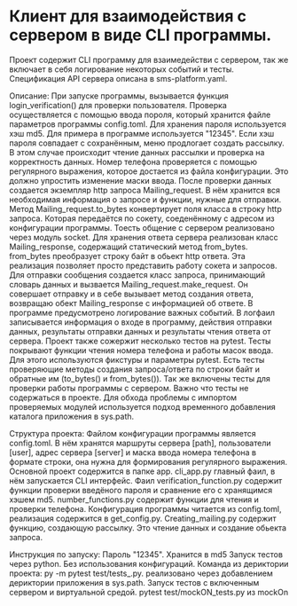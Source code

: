 # Клиент для взаимодействия с сервером в виде CLI программы. 
Проект содержит CLI программу для взаимедействи с сервером, так же включает в себя логирование некоторых событий и тесты. Спецификация API сервера описана в sms-platform.yaml. 

Описание:
При запуске программы, вызывается функция login_verification() для проверки пользователя. Проверка осуществляется с помощью ввода пороля, который хранится файле параметров программы config.toml. Для хранения пароля используется хэш md5. Для примера в программе используется "12345". 
Если хэш пароля совпадает с сохранённым, меню продлогает создать рассылку. В этом случае происходит чтение данных рассылки и проверка на корректность данных. Номер телефона проверяется с помощью регулярного выражения, которое достается из файла конфигурации. Это должно упростить изменение маски ввода.
После проверки данных создается экземпляр http запроса Mailing_request. В нём хранится вся необходимая информация о запросе и функции, нужные для отправки.
Метод Mailing_request.to_bytes конвертирует поля класса в строку http запроса. Которая передаётся по сокету, соеденённому с адресом из конфигурации программы. Тоесть общение с сервером реализовано через модуль socket.
Для хранения ответа сервера реализован класс Mailing_response, содержащий статический метод from_bytes. from_bytes преобразует строку байт в обьект http ответа. 
Эта реализация позволяет просто представить работу сокета и запросов. Для отправки сообщения создается класс запроса, принимающий словарь данных и вызвается Mailing_request.make_request. Он совершает отправку и в себе вызывает метод создания ответа, возвращаю обект Mailing_response с информацией об ответе.
В программе предусмотрено логирование важных событий. В логфаил записывается информация о входе в программу, действия отправки данных, результаты отправки данных и результаты чтения ответа от сервера.
Проект также сожержит несколько тестов на pytest. Тесты покрывают функции чтения номера телефона и работы масок ввода. Для этого используются фикстуры и параметры pytest. Есть тесты проверяющие методы создания запроса/ответа по строки байт и обратные им (to_bytes() и from_bytes()). Так же включены тесты для проверки работы программы с сервером. 
Важно что тесты не содержаться в проекте. Для обхода проблемы с импортом проверяемых модулей используется подход временного добавления каталога приложения в sys.path.

Структура проекта:
Файлом конфигурации программы является config.toml. В нём хранятся маршруты сервера [path], пользователи [user], адрес сервера [server] и маска ввода номера телефона в формате строки, она нужна для формирования регулярного выражения.
Основной проект содержится в папке app. cli_app.py главный фаил, в нём запускается CLI интерфейс. Фаил verification_function.py содержит функции проверки введёного пароля и сравнение его с хранящимся хэшем md5. number_functions.py содержит функции для чтения и проверки телефона. 
Конфигурация программы читается из config.toml, реализация содержится в get_config.py. 
Creating_mailing.py содержит функцию, создающую рассылку. Это чтение данных и создание обьекта запроса.

Инструкция по запуску:
Пароль "12345". Хранится в md5
Запуск тестов через python. Без использования конфигураций. Команда из дериктории проекта: py -m pytest test/tests_.py. реализовано через добавлением дериктории приложения в sys.path. Запуск тестов с включенным сервером и виртуальной средой. pytest test/mockON_tests.py из mockOn    
